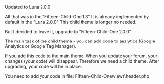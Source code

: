 Updated to Luna 2.0.0

All that was in the "Fifteen-Child-One 1.3"
It is already implemented by default in the "Luna 2.0.0"
This child theme is longer no needed.

But I decided to leave it, upgrade to "Fifteen-Child-One 2.0.0"

The main task of the child theme - you can add code to analytics (Google Analytics or Google Tag Manager).

If you add this code to the main theme. When you update your forum, your changes (your code) will disappear. Therefore we need a child theme. After upgrading, your code will be in place.

You need to add your code in file:
Fifteen-Child-One\views\header.php

<body>
<!-- Google Tag Manager -->
<!-- End Google Tag Manager -->	